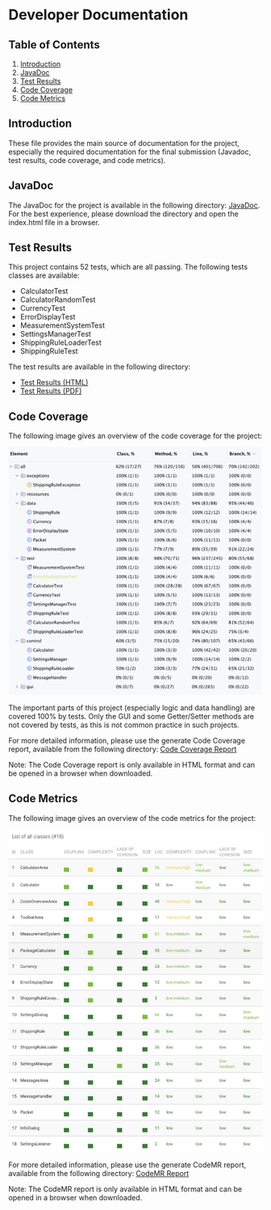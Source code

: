 # Developer Documentation

## Table of Contents
1. [Introduction](#introduction)
2. [JavaDoc](#javadoc)
3. [Test Results](#test-results)
4. [Code Coverage](#code-coverage)
5. [Code Metrics](#code-metrics)

## Introduction

These file provides the main source of documentation for the project, especially the required documentation for the 
final submission (Javadoc, test results, code coverage, and code metrics).

## JavaDoc

The JavaDoc for the project is available in the following directory: [JavaDoc](doc/javadoc/index.html). For the best
experience, please download the directory and open the index.html file in a browser.

## Test Results

This project contains 52 tests, which are all passing. The following tests classes are available:
- CalculatorTest
- CalculatorRandomTest
- CurrencyTest
- ErrorDisplayTest
- MeasurementSystemTest
- SettingsManagerTest
- ShippingRuleLoaderTest
- ShippingRuleTest

The test results are available in the following directory: 
- [Test Results (HTML)](doc/testResults.html)
- [Test Results (PDF)](doc/testResults.pdf)


## Code Coverage

The following image gives an overview of the code coverage for the project:

![Code Coverage](/doc/CodeCoverageOverview.png)

The important parts of this project (especially logic and data handling) are covered 100% by tests. Only the GUI and 
some Getter/Setter methods are not covered by tests, as this is not common practice in such projects.

For more detailed information, please use the generate Code Coverage report, available from the following directory:
[Code Coverage Report](doc/coverageReport/index.html)

Note: The Code Coverage report is only available in HTML format and can be opened in a browser when downloaded.


## Code Metrics

The following image gives an overview of the code metrics for the project:

![Code Metrics](/doc/MetricsOverview.png)

For more detailed information, please use the generate CodeMR report, available from the following directory: 
[CodeMR Report](doc/codemr/PackageCalculator/html/main_report/index.html)

Note: The CodeMR report is only available in HTML format and can be opened in a browser when downloaded.
